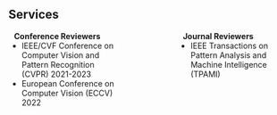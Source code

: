## Services


<!--   <li>IEEE/CVF Conference on Computer Vision and Pattern Recognition (CVPR) 2021-2023 -->
<!-- <!--   <li><a href="http://iccv2021.thecvf.com/"><autocolor>IEEE/CVF International Conference on Computer Vision (ICCV) 2021</autocolor></a></li> -->
<!--   <li>European Conference on Computer Vision (ECCV) 2022 -->

<div style="display: flex; justify-content: space-between;">
  <div style="width: 40%;">
    <h4 style="margin: 0 10px 0;">Conference Reviewers</h4>
    <ul style="margin: 0 0 5px;">
      <li>IEEE/CVF Conference on Computer Vision and Pattern Recognition (CVPR) 2021-2023</li>
      <li>European Conference on Computer Vision (ECCV) 2022</li>
    </ul>
  </div>
  
  <div style="width: 40%;">
    <h4 style="margin: 0 10px 0;">Journal Reviewers</h4>
    <ul style="margin: 0 0 20px;">
      <li>IEEE Transactions on Pattern Analysis and Machine Intelligence (TPAMI)</li>
    </ul>
  </div>
</div>

<!--   IEEE Transactions on Pattern Analysis and Machine Intelligence (TPAMI) -->
<!-- </ul> -->
